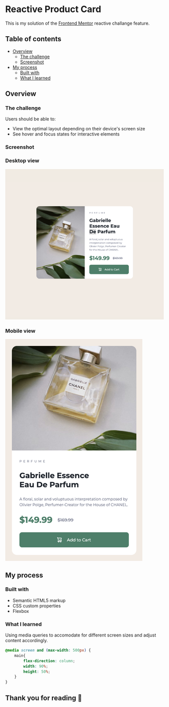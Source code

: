 # Reactive Product Card

This is my solution of the [Frontend Mentor](https://www.frontendmentor.io/challenges/product-preview-card-component-GO7UmttRfa) reactive challange feature.

## Table of contents

- [Overview](#overview)
  - [The challenge](#the-challenge)
  - [Screenshot](#screenshot)
- [My process](#my-process)
  - [Built with](#built-with)
  - [What I learned](#what-i-learned)

## Overview

### The challenge

Users should be able to:

- View the optimal layout depending on their device's screen size
- See hover and focus states for interactive elements

### Screenshot

### Desktop view
![desktop view screenshot](./my-design/desktop-view2.png)

### Mobile view
![mobile view screenshot](./my-design/mobile-view2.png)

## My process

### Built with

- Semantic HTML5 markup
- CSS custom properties
- Flexbox

### What I learned

Using media queries to accomodate for different screen sizes and adjust content accordingly.

```css
@media screen and (max-width: 500px) {
    main{
        flex-direction: column;
        width: 90%;
        height: 50%;
    }
}
```

## Thank you for reading 👋
